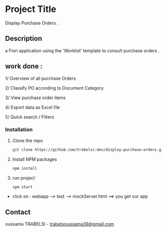 # Project Title

Display Purchase Orders .

## Description

a Fiori application using the 'Worklist' template to consult purchase orders .

## work done :

1/ Overview of all purchase Orders 

2/ Classify PO according to Document Category  

3/ View purchase order items  

4/ Export data as Excel file 

5/ Quick search / Filters 

### Installation


1. Clone the repo
   ```sh
   git clone https://github.com/trabelsi-dev/display-purchase-orders.git
   ```
2. Install NPM packages
   ```sh
   npm install
   ```
3. run project`
   ```js
   spm start
   ```

- click on : webapp --> test --> mockServer.html 
==> you get our app


## Contact

oussama TRABELSI -  trabelsioussama39@gmail.com




